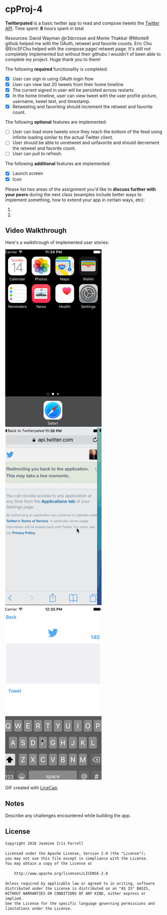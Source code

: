 # cpProj-4
**Twitterpated** is a basic twitter app to read and compose tweets the [Twitter API](https://apps.twitter.com/).
Time spent: **8** hours spent in total

Resources: David Wayman @r3dcrosse and Monte Thakkar @Monte9 github helped me with the OAuth, retweet and favorite counts. Eric Chu @EricSFChu helped with the compose page/ retweet page. It's still not completely implemented but without their githubs I wouldn't of been able to complete my project. Huge thank you to them!

The following **required** functionality is completed:

- [x] User can sign in using OAuth login flow
- [x] User can view last 20 tweets from their home timeline
- [x] The current signed in user will be persisted across restarts
- [x] In the home timeline, user can view tweet with the user profile picture, username, tweet text, and timestamp.
- [x] Retweeting and favoriting should increment the retweet and favorite count.

The following **optional** features are implemented:

- [ ] User can load more tweets once they reach the bottom of the feed using infinite loading similar to the actual Twitter client.
- [ ] User should be able to unretweet and unfavorite and should decrement the retweet and favorite count.
- [ ] User can pull to refresh.

The following **additional** features are implemented:

- [x] Launch screen
- [x] Icon

Please list two areas of the assignment you'd like to **discuss further with your peers** during the next class (examples include better ways to implement something, how to extend your app in certain ways, etc):

1. 
2. 

## Video Walkthrough 

Here's a walkthrough of implemented user stories:

<img src='https://github.com/jasmineiris/cpProj-4/blob/master/twitterpated.gif' title='Video Walkthrough' width='' alt='Video Walkthrough' /><img src='https://github.com/jasmineiris/cpProj-4/blob/master/twitterpated1.0.gif' title='Video Walkthrough' width='' alt='Video Walkthrough' /> <img src='https://github.com/jasmineiris/cpProj-4/blob/master/sample3.gif' title='Video Walkthrough' width='' alt='Video Walkthrough' />

GIF created with [LiceCap](http://www.cockos.com/licecap/).

## Notes

Describe any challenges encountered while building the app.

## License

    Copyright 2016 Jasmine Iris Farrell

    Licensed under the Apache License, Version 2.0 (the "License");
    you may not use this file except in compliance with the License.
    You may obtain a copy of the License at

        http://www.apache.org/licenses/LICENSE-2.0

    Unless required by applicable law or agreed to in writing, software
    distributed under the License is distributed on an "AS IS" BASIS,
    WITHOUT WARRANTIES OR CONDITIONS OF ANY KIND, either express or implied.
    See the License for the specific language governing permissions and
    limitations under the License.
